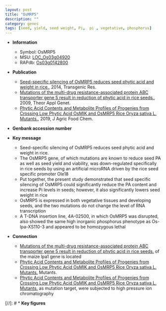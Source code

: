```yaml
---
layout: post
title: "OsMRP5"
description: ""
category: genes
tags: [seed, yield, seed weight, Pi,  pi , vegetative, phosphorus]
---
```


* **Information**  
    + Symbol: OsMRP5  
    + MSU: [LOC_Os03g04920](http://rice.plantbiology.msu.edu/cgi-bin/ORF_infopage.cgi?orf=LOC_Os03g04920)  
    + RAPdb: [Os03g0142800](http://rapdb.dna.affrc.go.jp/viewer/gbrowse_details/irgsp1?name=Os03g0142800)  

* **Publication**  
    + [Seed-specific silencing of OsMRP5 reduces seed phytic acid and weight in rice.](http://www.ncbi.nlm.nih.gov/pubmed?term=Seed-specific+silencing+of+OsMRP5+reduces+seed+phytic+acid+and+weight+in+rice.%5BTitle%5D), 2014, Transgenic Res.
    + [Mutations of the multi-drug resistance-associated protein ABC transporter gene 5 result in reduction of phytic acid in rice seeds.](http://www.ncbi.nlm.nih.gov/pubmed?term=Mutations+of+the+multi-drug+resistance-associated+protein+ABC+transporter+gene+5+result+in+reduction+of+phytic+acid+in+rice+seeds.%5BTitle%5D), 2009, Theor Appl Genet.
    + [Phytic Acid Contents and Metabolite Profiles of Progenies from Crossing Low Phytic Acid OsMIK and OsMRP5 Rice Oryza sativa L. Mutants.](http://www.ncbi.nlm.nih.gov/pubmed?term=Phytic+Acid+Contents+and+Metabolite+Profiles+of+Progenies+from+Crossing+Low+Phytic+Acid+OsMIK+and+OsMRP5+Rice+Oryza+sativa+L.+Mutants.%5BTitle%5D), 2019, J Agric Food Chem.

* **Genbank accession number**  

* **Key message**  
    + Seed-specific silencing of OsMRP5 reduces seed phytic acid and weight in rice.
    + The OsMRP5 gene, of which mutations are known to reduce seed PA as well as seed yield and viability, was down-regulated specifically in rice seeds by using an artificial microRNA driven by the rice seed specific promoter Ole18
    + Put together, the present study demonstrated that seed specific silencing of OsMRP5 could significantly reduce the PA content and increase Pi levels in seeds; however, it also significantly lowers seed weight in rice
    + OsMRP5 is expressed in both vegetative tissues and developing seeds, and the two mutations do not change the level of RNA transcription
    + A T-DNA insertion line, 4A-02500, in which OsMRP5 was disrupted, also showed the same high inorganic phosphorus phenotype as Os-lpa-XS110-3 and appeared to be homozygous lethal

* **Connection**  
    + [Mutations of the multi-drug resistance-associated protein ABC transporter gene 5 result in reduction of phytic acid in rice seeds.](OsMRP5) of the maize lpa1 gene is located
    + [Phytic Acid Contents and Metabolite Profiles of Progenies from Crossing Low Phytic Acid OsMIK and OsMRP5 Rice Oryza sativa L. Mutants.](Oryza+sativa+L.) Mutants.
    + [Phytic Acid Contents and Metabolite Profiles of Progenies from Crossing Low Phytic Acid OsMIK and OsMRP5 Rice Oryza sativa L. Mutants.](OsMRP5) as mutation target, were subjected to high pressure ion chromatography

[//]: # * **Key figures**  


